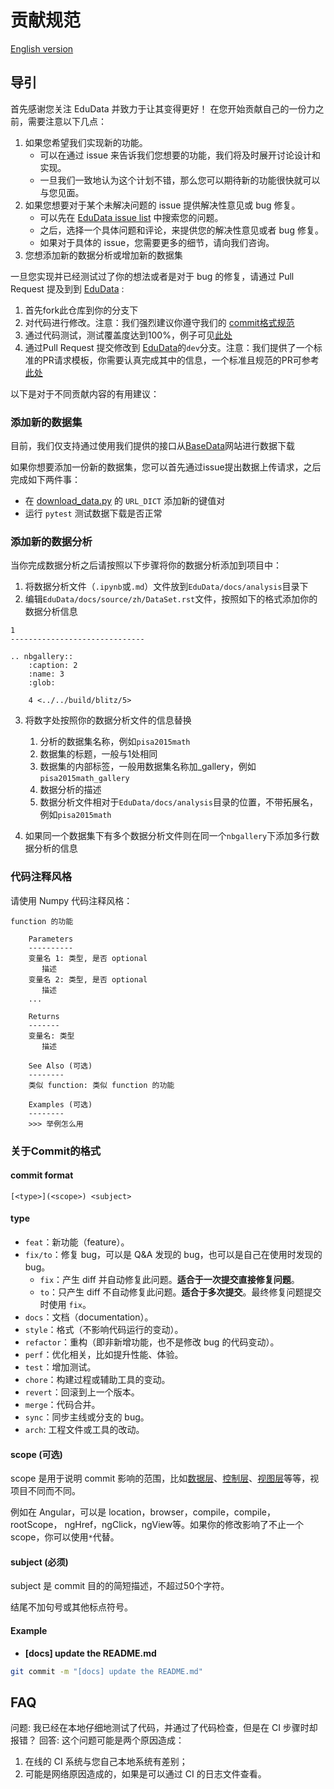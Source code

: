 # 贡献规范

[English version](CONTRIBUTE.md)

## 导引

首先感谢您关注 EduData 并致力于让其变得更好！
在您开始贡献自己的一份力之前，需要注意以下几点：

1. 如果您希望我们实现新的功能。
   - 可以在通过 issue 来告诉我们您想要的功能，我们将及时展开讨论设计和实现。
   - 一旦我们一致地认为这个计划不错，那么您可以期待新的功能很快就可以与您见面。
2. 如果您想要对于某个未解决问题的 issue 提供解决性意见或 bug 修复。
   - 可以先在 [EduData issue list](https://github.com/bigdata-ustc/EduData/issues) 中搜索您的问题。
   - 之后，选择一个具体问题和评论，来提供您的解决性意见或者 bug 修复。
   - 如果对于具体的 issue，您需要更多的细节，请向我们咨询。
3. 您想添加新的数据分析或增加新的数据集

一旦您实现并已经测试过了你的想法或者是对于 bug 的修复，请通过 Pull Request 提及到到 [EduData](https://github.com/bigdata-ustc/EduData) :
1. 首先fork此仓库到你的分支下
2. 对代码进行修改。注意：我们强烈建议你遵守我们的 [commit格式规范](CONTRIBUTE_CH.md#关于Commit的格式)
3. 通过代码测试，测试覆盖度达到100%，例子可见[此处](tests)
4. 通过Pull Request 提交修改到 [EduData](https://github.com/bigdata-ustc/EduData)的`dev`分支。注意：我们提供了一个标准的PR请求模板，你需要认真完成其中的信息，一个标准且规范的PR可参考[此处](https://github.com/bigdata-ustc/EduData/pull/37)

以下是对于不同贡献内容的有用建议：

### 添加新的数据集

目前，我们仅支持通过使用我们提供的接口从[BaseData](http://base.ustc.edu.cn/data/)网站进行数据下载

如果你想要添加一份新的数据集，您可以首先通过issue提出数据上传请求，之后完成如下两件事：

* 在 [download_data.py](Edudata/Dataset/download/data/download_data.py) 的 `URL_DICT` 添加新的键值对
* 运行 `pytest` 测试数据下载是否正常

### 添加新的数据分析
当你完成数据分析之后请按照以下步骤将你的数据分析添加到项目中：
1. 将数据分析文件（`.ipynb`或`.md`）文件放到`EduData/docs/analysis`目录下
2. 编辑`EduData/docs/source/zh/DataSet.rst`文件，按照如下的格式添加你的数据分析信息
```
1
------------------------------

.. nbgallery::
    :caption: 2
    :name: 3
    :glob:

    4 <../../build/blitz/5>
```
3. 将数字处按照你的数据分析文件的信息替换
   1. 分析的数据集名称，例如`pisa2015math`
   2. 数据集的标题，一般与1处相同
   3. 数据集的内部标签，一般用数据集名称加_gallery，例如`pisa2015math_gallery`
   4. 数据分析的描述
   5. 数据分析文件相对于`EduData/docs/analysis`目录的位置，不带拓展名，例如`pisa2015math`

4. 如果同一个数据集下有多个数据分析文件则在同一个`nbgallery`下添加多行数据分析的信息

### 代码注释风格

请使用 Numpy 代码注释风格：

```
function 的功能

    Parameters
    ----------
    变量名 1: 类型, 是否 optional
       描述
    变量名 2: 类型, 是否 optional
       描述
    ...

    Returns
    -------
    变量名: 类型
       描述

    See Also (可选)
    --------
    类似 function: 类似 function 的功能

    Examples (可选)
    --------
    >>> 举例怎么用
```

### 关于Commit的格式

#### commit format

```
[<type>](<scope>) <subject>
```

#### type
- `feat`：新功能（feature）。
- `fix/to`：修复 bug，可以是 Q&A  发现的 bug，也可以是自己在使用时发现的 bug。
   - `fix`：产生 diff 并自动修复此问题。**适合于一次提交直接修复问题**。
   - `to`：只产生 diff 不自动修复此问题。**适合于多次提交**。最终修复问题提交时使用 `fix`。
- `docs`：文档（documentation）。
- `style`：格式（不影响代码运行的变动）。
- `refactor`：重构（即非新增功能，也不是修改 bug 的代码变动）。
- `perf`：优化相关，比如提升性能、体验。
- `test`：增加测试。
- `chore`：构建过程或辅助工具的变动。
- `revert`：回滚到上一个版本。
- `merge`：代码合并。
- `sync`：同步主线或分支的 bug。
- `arch`: 工程文件或工具的改动。

#### scope (可选)

scope 是用于说明 commit 影响的范围，比如<u>数据层</u>、<u>控制层</u>、<u>视图层</u>等等，视项目不同而不同。

例如在 Angular，可以是 location，browser，compile，compile，rootScope， ngHref，ngClick，ngView等。如果你的修改影响了不止一个scope，你可以使用`*`代替。

#### subject (必须)

subject 是 commit 目的的简短描述，不超过50个字符。

结尾不加句号或其他标点符号。

#### Example

- **[docs] update the README.md**

```sh
git commit -m "[docs] update the README.md"
```

## FAQ

问题: 我已经在本地仔细地测试了代码，并通过了代码检查，但是在 CI 步骤时却报错？
回答: 这个问题可能是两个原因造成： 
1. 在线的 CI 系统与您自己本地系统有差别；
2. 可能是网络原因造成的，如果是可以通过 CI 的日志文件查看。

